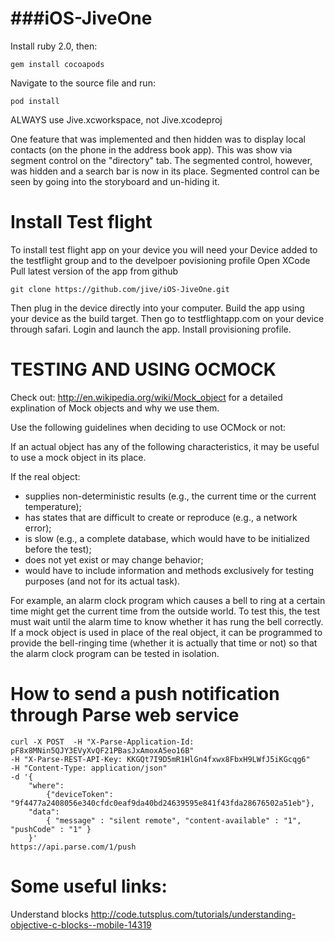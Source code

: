 ###iOS-JiveOne
===========

Install ruby 2.0, then:
```
gem install cocoapods
```

Navigate to the source file and run:
```
pod install
```

ALWAYS use Jive.xcworkspace, not Jive.xcodeproj


One feature that was implemented and then hidden was to display local contacts (on the phone in the address book app). This was show via segment control on the "directory" tab. The segmented control, however, was hidden and a search bar is now in its place. Segmented control can be seen by going into the storyboard and un-hiding it. 



Install Test flight
=
To install test flight app on your device you will need your Device added to the testflight group and to the develpoer povisioning profile
Open XCode
Pull latest version of the app from github
```
git clone https://github.com/jive/iOS-JiveOne.git
```

Then plug in the device directly into your computer.
Build the app using your device as the build target.
Then go to testflightapp.com on your device through safari.
Login and launch the app.
Install provisioning profile.

TESTING AND USING OCMOCK
==============
Check out: http://en.wikipedia.org/wiki/Mock_object for a detailed explination of Mock objects and why we use them.

Use the following guidelines when deciding to use OCMock or not:

If an actual object has any of the following characteristics, it may be useful to use a mock object in its place.

If the real object:
* supplies non-deterministic results (e.g., the current time or the current temperature);
* has states that are difficult to create or reproduce (e.g., a network error);
* is slow (e.g., a complete database, which would have to be initialized before the test);
* does not yet exist or may change behavior;
* would have to include information and methods exclusively for testing purposes (and not for its actual task).

For example, an alarm clock program which causes a bell to ring at a certain time might get the current time from the outside world. To test this, the test must wait until the alarm time to know whether it has rung the bell correctly. If a mock object is used in place of the real object, it can be programmed to provide the bell-ringing time (whether it is actually that time or not) so that the alarm clock program can be tested in isolation.



How to send a push notification through Parse web service
==========
```
curl -X POST  -H "X-Parse-Application-Id: pF8x8MNin5QJY3EVyXvQF21PBasJxAmoxA5eo16B"  
-H "X-Parse-REST-API-Key: KKGQt7I9D5mR1HlGn4fxwx8FbxH9LWfJ5iKGcqg6" 
-H "Content-Type: application/json"  
-d '{ 
	"where": 
		{"deviceToken": "9f4477a2408056e340cfdc0eaf9da40bd24639595e841f43fda28676502a51eb"}, 
	"data": 
		{ "message" : "silent remote", "content-available" : "1", "pushCode" : "1" }
	}' 
https://api.parse.com/1/push
```

Some useful links:
==========

Understand blocks
http://code.tutsplus.com/tutorials/understanding-objective-c-blocks--mobile-14319